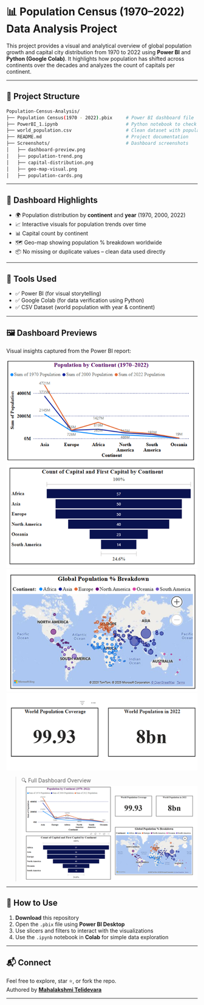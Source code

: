# 📊 Population Census (1970–2022) Data Analysis Project

This project provides a visual and analytical overview of global population growth and capital city distribution from 1970 to 2022 using **Power BI** and **Python (Google Colab)**. It highlights how population has shifted across continents over the decades and analyzes the count of capitals per continent.

---

## 📂 Project Structure

```bash
Population-Census-Analysis/
├── Population Census(1970 - 2022).pbix     # Power BI dashboard file
├── PowerBI_1.ipynb                         # Python notebook to check data quality
├── world_population.csv                    # Clean dataset with population & capital info
├── README.md                               # Project documentation
├── Screenshots/                            # Dashboard screenshots
│   ├── dashboard-preview.png
│   ├── population-trend.png
│   ├── capital-distribution.png
│   ├── geo-map-visual.png
│   ├── population-cards.png                
```

---

## 📌 Dashboard Highlights

- 🌍 Population distribution by **continent** and **year** (1970, 2000, 2022)
- 📈 Interactive visuals for population trends over time
- 📊 Capital count by continent
- 🗺️ Geo-map showing population % breakdown worldwide
- 📦 No missing or duplicate values – clean data used directly

---

## 🧰 Tools Used

- ✅ Power BI (for visual storytelling)
- ✅ Google Colab (for data verification using Python)
- ✅ CSV Dataset (world population with year & continent)

---

## 🖼️ Dashboard Previews

Visual insights captured from the Power BI report:

![Population Trend](Screenshots/population-trend.png)
![Capital Distribution](Screenshots/capital-distribution.png)
![Geo Map](Screenshots/geo-map-visual.png)
![Population Cards](Screenshots/population-cards.png)

> 🔍 Full Dashboard Overview  
![Dashboard Preview](Screenshots/dashboard-preview.png)


---

## 🔎 How to Use

1. **Download** this repository
2. Open the `.pbix` file using **Power BI Desktop**
3. Use slicers and filters to interact with the visualizations
4. Use the `.ipynb` notebook in **Colab** for simple data exploration

---


## 📬 Connect

Feel free to explore, star ⭐, or fork the repo.  
Authored by **[Mahalakshmi Telidevara](https://github.com/Mahalakshmi-Telidevara)**

---

